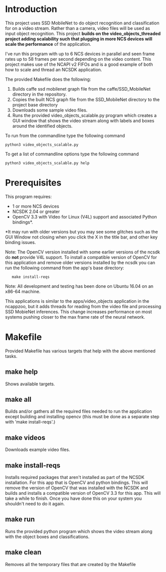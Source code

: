 # Introduction
This project uses SSD MobileNet to do object recognition and classification for on a video stream. Rather than a camera, video files will be used as input object recognition. 
This project **builds on the video_objects_threaded project adding scalability such that plugging in more NCS devices will scale the performance** of the application.

I've run this program with up to 6 NCS devices in parallel and seen frame rates up to 58 frames per second depending on the video content.  This project makes use of the NCAPI v2 FIFOs and is a good example of both how to scale and thread an NCSDK application.

The provided Makefile does the following:
1. Builds caffe ssd mobilenet graph file from the caffe/SSD_MobileNet directory in the repository.
2. Copies the built NCS graph file from the SSD_MobileNet directory to the project base directory
3. Downloads some sample video files.
3. Runs the provided video_objects_scalable.py program which creates a GUI window that shows the video stream along with labels and boxes around the identified objects.

To run from the commandline type the following command
```code
python3 video_objects_scalable.py
```
To get a list of commandline options type the following command
```code
python3 video_objects_scalable.py help
```



# Prerequisites
This program requires:
- 1 or more NCS devices
- NCSDK 2.04 or greater
- OpenCV 3.3 with Video for Linux (V4L) support and associated Python bindings*.

*It may run with older versions but you may see some glitches such as the GUI Window not closing when you click the X in the title bar, and other key binding issues.


Note: The OpenCV version installed with some earlier versions of the ncsdk do <strong>not</strong> provide V4L support.  To install a compatible version of OpenCV for this application and remove older versions installed by the ncsdk you can run the following command from the app's base directory:
```
   make install-reqs
```   
Note: All development and testing has been done on Ubuntu 16.04 on an x86-64 machine.


This applications is similar to the apps/video_objects application in the ncappzoo, but it adds threads for reading from the video file and processing SSD MobieNet inferences.  This change increases performance on most systems pushing closer to the  max frame rate of the neural network.

# Makefile
Provided Makefile has various targets that help with the above mentioned tasks.

## make help
Shows available targets.

## make all
Builds and/or gathers all the required files needed to run the application except building and installing opencv (this must be done as a separate step with 'make install-reqs'.)

## make videos
Downloads example video files.

## make install-reqs
Installs required packages that aren't installed as part of the NCSDK installation.  For this app that is OpenCV and python bindings.  This will remove the version of OpenCV that was installed with the NCSDK and builds and installs a compatible version of OpenCV 3.3 for this app. This will take a while to finish. Once you have done this on your system you shouldn't need to do it again.

## make run
Runs the provided python program which shows the video stream along with the object boxes and classifications.

## make clean
Removes all the temporary files that are created by the Makefile
